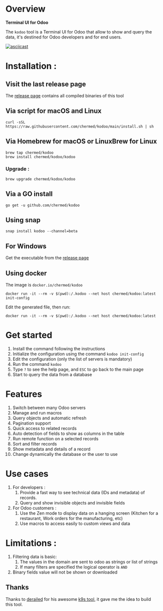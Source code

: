 # Overview

**Terminal UI for Odoo**

The `kodoo` tool is a Terminal UI for Odoo that allow to show and query the data, it's destined for Odoo developers and for end users.


[![asciicast](https://asciinema.org/a/430567.svg)](https://asciinema.org/a/430567)

# Installation :

## Visit the last release page

The [release page](https://github.com/chermed/kodoo/releases/latest) contains all compiled binaries of this tool

## Via script for macOS and Linux

```
curl -sSL https://raw.githubusercontent.com/chermed/kodoo/main/install.sh | sh
```

## Via Homebrew for macOS or LinuxBrew for Linux

```
brew tap chermed/kodoo
brew install chermed/kodoo/kodoo
```

### Upgrade :

```
brew upgrade chermed/kodoo/kodoo
```

## Via a GO install

```
go get -u github.com/chermed/kodoo
```

## Using snap

```
snap install kodoo --channel=beta
```

## For Windows

Get the executable from the [release page](https://github.com/chermed/kodoo/releases/latest)

## Using docker

The image is `docker.io/chermed/kodoo`

```
docker run -it --rm -v $(pwd):/.kodoo --net host chermed/kodoo:latest init-config
```

Edit the generated file, then run:

```
docker run -it --rm -v $(pwd):/.kodoo --net host chermed/kodoo:latest
```

# Get started

1. Install the command following the instructions
2. Initialize the configuration using the command `kodoo init-config` 
3. Edit the configuration (only the list of servers is mandatory)
4. Run the command `kodoo`
5. Type `?` to see the help page, and `ESC` to go back to the main page
6. Start to query the data from a database


# Features

1. Switch between many Odoo servers
2. Manage and run macros
3. Query objects and automatic refresh
4. Pagination support
5. Quick access to related records
6. Auto detection of fields to show as columns in the table
7. Run remote function on a selected records
8. Sort and filter records
9. Show metadata and details of a record
10. Change dynamically the database or the user to use

# Use cases 

1. For developers :
   1. Provide a fast way to see technical data (IDs and metadata) of records.
   2. Query and show invisible objects and invisible fields
2. For Odoo customers :
   1. Use the Zen mode to display data on a hanging screen (Kitchen for a restaurant, Work orders for the manufacturing, etc)
   2. Use macros to access easily to custom views and data

# Limitations :

1. Filtering data is basic:
   1. The values in the domain are sent to odoo as strings or list of strings
   2. If many filters are specified the logical operator is `AND`
2. Binary fields value will not be shown or downloaded


## Thanks

Thanks to [derailed](https://github.com/derailed) for his awesome [k9s tool](https://github.com/derailed/k9s), it gave me the idea to build this tool.
